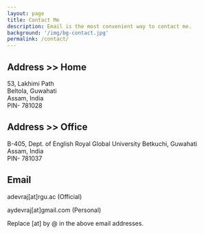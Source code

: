 ```yaml
---
layout: page
title: Contact Me
description: Email is the most convenient way to contact me.
background: '/img/bg-contact.jpg'
permalink: /contact/
---
```


## Address >> Home

53, Lakhimi Path  
Beltola, Guwahati  
Assam, India  
PIN- 781028 


## Address >> Office

B-405, Dept. of English
Royal Global University
Betkuchi, Guwahati  
Assam, India  
PIN- 781037

## Email

adevraj[at]rgu.ac (Official)

aydevraj[at]gmail.com (Personal)

Replace [at] by @ in the above email addresses.
